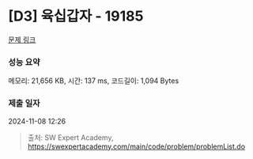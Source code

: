# [D3] 육십갑자 - 19185 

[문제 링크](https://swexpertacademy.com/main/code/problem/problemDetail.do?contestProbId=AYzIZNkq-v4DFAQ9) 

### 성능 요약

메모리: 21,656 KB, 시간: 137 ms, 코드길이: 1,094 Bytes

### 제출 일자

2024-11-08 12:26



> 출처: SW Expert Academy, https://swexpertacademy.com/main/code/problem/problemList.do